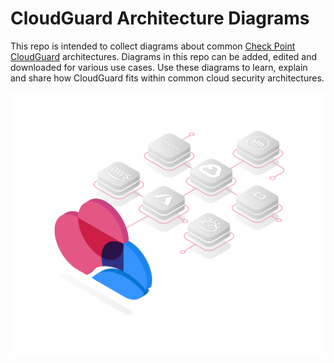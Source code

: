 # CloudGuard Architecture Diagrams
This repo is intended to collect diagrams about common [Check Point CloudGuard](https://www.checkpoint.com/cloudguard/) architectures. Diagrams in this repo can be added, edited and downloaded for various use cases. Use these diagrams to learn, explain and share how CloudGuard fits within common cloud security architectures.

![Hub-spoke-design](images/cloudguard-hero-banner-logo-3.png)